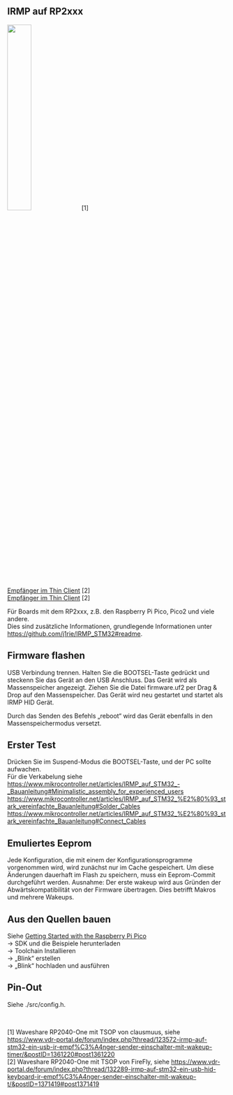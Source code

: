 ## IRMP auf RP2xxx

<img src="https://www.vdr-portal.de/index.php?attachment/48154-20230825-130009-jpg" width="33%"> [1]  
[Empfänger im Thin Client](https://www.vdr-portal.de/index.php?attachment/49235-ir-sensor-1-jpg) [2]  
[Empfänger im Thin Client](https://www.vdr-portal.de/index.php?attachment/49236-ir-sensor-2-jpg) [2]

Für Boards mit dem RP2xxx, z.B. den Raspberry Pi Pico, Pico2 und viele andere.  
Dies sind zusätzliche Informationen, grundlegende Informationen unter https://github.com/j1rie/IRMP_STM32#readme.

## Firmware flashen
USB Verbindung trennen.
Halten Sie die BOOTSEL-Taste gedrückt und steckenn Sie das Gerät an den USB Anschluss. Das Gerät wird als Massenspeicher angezeigt.
Ziehen Sie die Datei firmware.uf2 per Drag & Drop auf den Massenspeicher. Das Gerät wird neu gestartet und startet als IRMP HID Gerät.

Durch das Senden des Befehls „reboot“ wird das Gerät ebenfalls in den Massenspeichermodus versetzt.

## Erster Test
Drücken Sie im Suspend-Modus die BOOTSEL-Taste, und der PC sollte aufwachen.  
Für die Verkabelung siehe https://www.mikrocontroller.net/articles/IRMP_auf_STM32_-_Bauanleitung#Minimalistic_assembly_for_experienced_users  
https://www.mikrocontroller.net/articles/IRMP_auf_STM32_%E2%80%93_stark_vereinfachte_Bauanleitung#Solder_Cables  
https://www.mikrocontroller.net/articles/IRMP_auf_STM32_%E2%80%93_stark_vereinfachte_Bauanleitung#Connect_Cables

## Emuliertes Eeprom
Jede Konfiguration, die mit einem der Konfigurationsprogramme vorgenommen wird, wird zunächst nur im Cache gespeichert. Um
diese Änderungen dauerhaft im Flash zu speichern, muss ein Eeprom-Commit durchgeführt werden.
Ausnahme: Der erste wakeup wird aus Gründen der Abwärtskompatibilität von der Firmware übertragen.
Dies betrifft Makros und mehrere Wakeups.

## Aus den Quellen bauen
Siehe [Getting Started with the Raspberry Pi Pico](https://rptl.io/pico-get-started)  
-> SDK und die Beispiele herunterladen  
-> Toolchain Installieren  
-> „Blink“ erstellen  
-> „Blink“ hochladen und ausführen  

## Pin-Out
Siehe ./src/config.h.

##
 \
[1] Waveshare RP2040-One mit TSOP von clausmuus, siehe https://www.vdr-portal.de/forum/index.php?thread/123572-irmp-auf-stm32-ein-usb-ir-empf%C3%A4nger-sender-einschalter-mit-wakeup-timer/&postID=1361220#post1361220  
[2] Waveshare RP2040-One mit TSOP von FireFly, siehe https://www.vdr-portal.de/forum/index.php?thread/132289-irmp-auf-stm32-ein-usb-hid-keyboard-ir-empf%C3%A4nger-sender-einschalter-mit-wakeup-t/&postID=1371419#post1371419